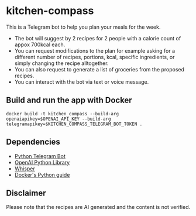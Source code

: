 # kitchen-compass
This is a Telegram bot to help you plan your meals for the week.

- The bot will suggest by 2 recipes for 2 people with a calorie count of appox 700kcal each.
- You can request modifications to the plan for example asking for a different number of recipes, portions, kcal, specific ingredients, or simply changing the recipe alltogether.
- You can also request to generate a list of groceries from the proposed recipes.
- You can interact with the bot via text or voice message.

## Build and run the app with Docker
`docker build -t kitchen_compass --build-arg openaiapikey=$OPENAI_API_KEY --build-arg telegramapikey=$KITCHEN_COMPASS_TELEGRAM_BOT_TOKEN .`

## Dependencies 
- [Python Telegram Bot](https://docs.python-telegram-bot.org/en/stable/index.html)
- [OpenAI Python Library](https://platform.openai.com/docs/libraries/python-library)
- [Whisper](https://platform.openai.com/docs/tutorials/meeting-minutes/transcribing-audio-with-whisper)
- [Docker's Python guide](https://docs.docker.com/language/python/)

## Disclaimer
Please note that the recipes are AI generated and the content is not verified.
